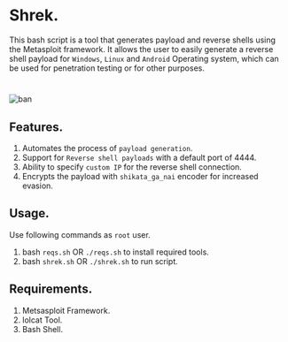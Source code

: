 # Shrek.
This bash script is a tool that generates payload and reverse shells using the Metasploit framework. It allows the user to easily generate a reverse shell payload for `Windows`, `Linux` and `Android` Operating system, which can be used for penetration testing or for other purposes.

#
![ban](https://user-images.githubusercontent.com/79792270/215226157-a9933682-1622-43ab-aa1e-ca0bac2fb47c.png)

## Features.
1. Automates the process of `payload generation`.
2. Support for `Reverse shell payloads` with a default port of 4444.
3. Ability to specify `custom IP` for the reverse shell connection.
4. Encrypts the payload with `shikata_ga_nai` encoder for increased evasion.


## Usage.
Use following commands as `root` user.<br>
1. bash `reqs.sh` OR `./reqs.sh` to install required tools.
2. bash `shrek.sh` OR `./shrek.sh` to run script.

## Requirements.
1. Metsasploit Framework.
2. lolcat Tool.
3. Bash Shell.
